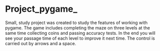 # Project_pygame_

Small, study project was created to study the features of working with pygame. The game includes completing the maze on three levels at the same time collecting coins and passing accuracy tests. In the end you will see your passage time of each level to improve it next time.
The control is carried out by arrows and a space.

